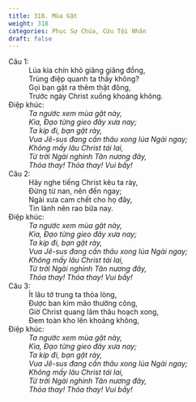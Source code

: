 ```yaml
---
title: 318. Mùa Gặt
weight: 318
categories: Phục Sự Chúa, Cứu Tội Nhân
draft: false
---
```

<dl><dt>Câu 1:</dt><dd data-verse="1">Lúa kia chín khô giăng giăng đồng, <br/>Trùng điệp quanh ta thấy không? <br/>Gọi bạn gặt ra thêm thật đông, <br/>Trước ngày Christ xuống khoảng không. </dd><dt>Điệp khúc:</dt><dd data-chorus="1"><em>Ta ngước xem mùa gặt này, <br/>Kìa, Đạo từng gieo đây xưa nay; <br/>Ta kíp đi, bạn gặt rày, <br/>Vua Jê-sus đang cần thâu xong lúa Ngài ngay; <br/>Không mấy lâu Christ tái lai, <br/>Từ trời Ngài nghinh Tân nương đây, <br/>Thỏa thay! Thỏa thay! Vui bấy! </em></dd><dt>Câu 2:</dt><dd data-verse="2">Hãy nghe tiếng Christ kêu ta rày, <br/>Đừng từ nan, nên đến ngay; <br/>Ngài xưa cam chết cho họ đây, <br/>Tin lành nên rao bữa nay. </dd><dt>Điệp khúc:</dt><dd data-chorus="1"><em>Ta ngước xem mùa gặt này, <br/>Kìa, Đạo từng gieo đây xưa nay; <br/>Ta kíp đi, bạn gặt rày, <br/>Vua Jê-sus đang cần thâu xong lúa Ngài ngay; <br/>Không mấy lâu Christ tái lai, <br/>Từ trời Ngài nghinh Tân nương đây, <br/>Thỏa thay! Thỏa thay! Vui bấy! </em></dd><dt>Câu 3:</dt><dd data-verse="3">Ít lâu tớ trung ta thỏa lòng, <br/>Được ban kim mão thưởng công, <br/>Giờ Christ quang lâm thâu hoạch xong, <br/>Đem toàn kho lên khoảng không, </dd><dt>Điệp khúc:</dt><dd data-chorus="1"><em>Ta ngước xem mùa gặt này, <br/>Kìa, Đạo từng gieo đây xưa nay; <br/>Ta kíp đi, bạn gặt rày, <br/>Vua Jê-sus đang cần thâu xong lúa Ngài ngay; <br/>Không mấy lâu Christ tái lai, <br/>Từ trời Ngài nghinh Tân nương đây, <br/>Thỏa thay! Thỏa thay! Vui bấy! </em></dd></dl>
